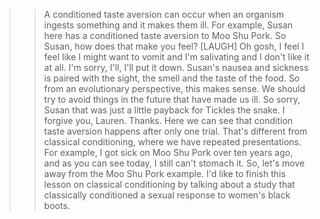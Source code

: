 >> A conditioned taste aversion can occur when an organism ingests something and
it makes them ill. For example, Susan here has a conditioned taste aversion to
Moo Shu Pork. So Susan, how does that make you feel?
[LAUGH]
>> Oh gosh, I feel I feel like I might want to vomit and I'm salivating and I
don't like it at all.
>> I'm sorry, I'll, I'll put it down.
>> Susan's nausea and sickness is paired with the sight, the smell and the taste
of the food. So from an evolutionary perspective, this makes sense. We should
try to avoid things in the future that have made us ill. So sorry, Susan that
was just a little payback for Tickles the snake.
>> I forgive you, Lauren.
>> Thanks.
>> Here we can see that condition taste aversion happens after only one trial.
That's different from classical conditioning, where we have repeated
presentations. For example, I got sick on Moo Shu Pork over ten years ago, and
as you can see today, I still can't stomach it. So, let's move away from the
Moo Shu Pork example. I'd like to finish this lesson on classical conditioning
by talking about a study that classically conditioned a sexual response to
women's black boots.
